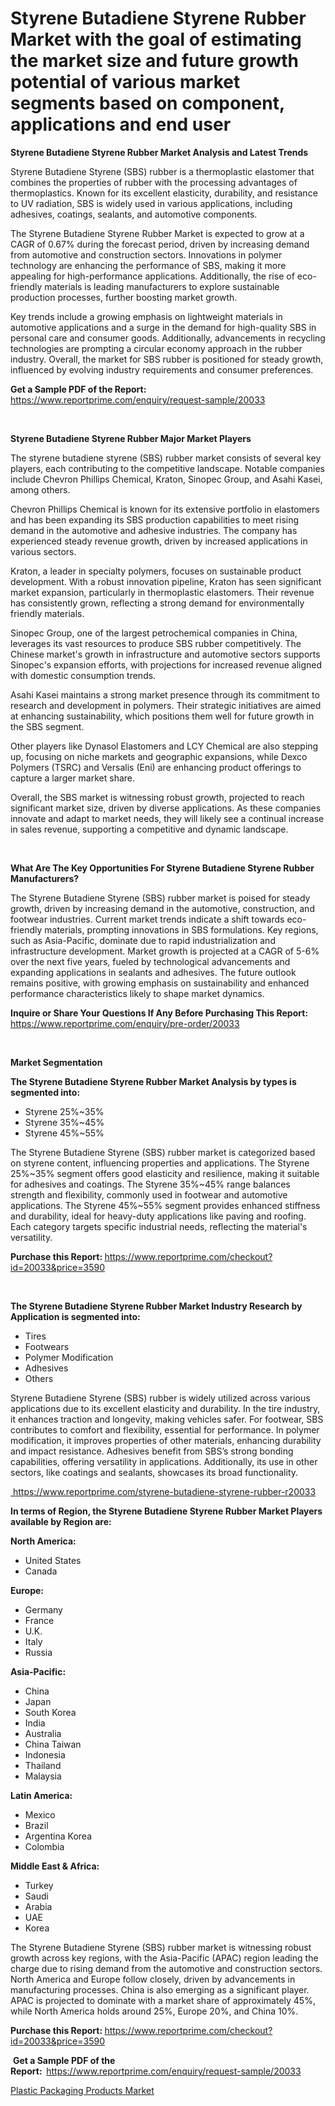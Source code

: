 <p><h1>Styrene Butadiene Styrene Rubber Market with the goal of estimating the market size and future growth potential of various market segments based on component, applications and end user</h1></p><p><strong>Styrene Butadiene Styrene Rubber Market Analysis and Latest Trends</strong></p>
<p><p>Styrene Butadiene Styrene (SBS) rubber is a thermoplastic elastomer that combines the properties of rubber with the processing advantages of thermoplastics. Known for its excellent elasticity, durability, and resistance to UV radiation, SBS is widely used in various applications, including adhesives, coatings, sealants, and automotive components. </p><p>The Styrene Butadiene Styrene Rubber Market is expected to grow at a CAGR of 0.67% during the forecast period, driven by increasing demand from automotive and construction sectors. Innovations in polymer technology are enhancing the performance of SBS, making it more appealing for high-performance applications. Additionally, the rise of eco-friendly materials is leading manufacturers to explore sustainable production processes, further boosting market growth.</p><p>Key trends include a growing emphasis on lightweight materials in automotive applications and a surge in the demand for high-quality SBS in personal care and consumer goods. Additionally, advancements in recycling technologies are prompting a circular economy approach in the rubber industry. Overall, the market for SBS rubber is positioned for steady growth, influenced by evolving industry requirements and consumer preferences.</p></p>
<p><strong>Get a Sample PDF of the Report:&nbsp;</strong> <a href="https://www.reportprime.com/enquiry/request-sample/20033?utm_campaign=2325&utm_medium=2&utm_source=Github&utm_content=ia&utm_term=18032025&utm_id=styrene-butadiene-styrene-rubber">https://www.reportprime.com/enquiry/request-sample/20033</a></p>
<p>&nbsp;</p>
<p><strong>Styrene Butadiene Styrene Rubber Major Market Players</strong></p>
<p><p>The styrene butadiene styrene (SBS) rubber market consists of several key players, each contributing to the competitive landscape. Notable companies include Chevron Phillips Chemical, Kraton, Sinopec Group, and Asahi Kasei, among others.</p><p>Chevron Phillips Chemical is known for its extensive portfolio in elastomers and has been expanding its SBS production capabilities to meet rising demand in the automotive and adhesive industries. The company has experienced steady revenue growth, driven by increased applications in various sectors.</p><p>Kraton, a leader in specialty polymers, focuses on sustainable product development. With a robust innovation pipeline, Kraton has seen significant market expansion, particularly in thermoplastic elastomers. Their revenue has consistently grown, reflecting a strong demand for environmentally friendly materials.</p><p>Sinopec Group, one of the largest petrochemical companies in China, leverages its vast resources to produce SBS rubber competitively. The Chinese market's growth in infrastructure and automotive sectors supports Sinopec's expansion efforts, with projections for increased revenue aligned with domestic consumption trends.</p><p>Asahi Kasei maintains a strong market presence through its commitment to research and development in polymers. Their strategic initiatives are aimed at enhancing sustainability, which positions them well for future growth in the SBS segment.</p><p>Other players like Dynasol Elastomers and LCY Chemical are also stepping up, focusing on niche markets and geographic expansions, while Dexco Polymers (TSRC) and Versalis (Eni) are enhancing product offerings to capture a larger market share.</p><p>Overall, the SBS market is witnessing robust growth, projected to reach significant market size, driven by diverse applications. As these companies innovate and adapt to market needs, they will likely see a continual increase in sales revenue, supporting a competitive and dynamic landscape.</p></p>
<p>&nbsp;</p>
<p><strong>What Are The Key Opportunities For Styrene Butadiene Styrene Rubber Manufacturers?</strong></p>
<p><p>The Styrene Butadiene Styrene (SBS) rubber market is poised for steady growth, driven by increasing demand in the automotive, construction, and footwear industries. Current market trends indicate a shift towards eco-friendly materials, prompting innovations in SBS formulations. Key regions, such as Asia-Pacific, dominate due to rapid industrialization and infrastructure development. Market growth is projected at a CAGR of 5-6% over the next five years, fueled by technological advancements and expanding applications in sealants and adhesives. The future outlook remains positive, with growing emphasis on sustainability and enhanced performance characteristics likely to shape market dynamics.</p></p>
<p><strong>Inquire or Share Your Questions If Any Before Purchasing This Report:</strong> <a href="https://www.reportprime.com/enquiry/pre-order/20033?utm_campaign=2325&utm_medium=2&utm_source=Github&utm_content=ia&utm_term=18032025&utm_id=styrene-butadiene-styrene-rubber">https://www.reportprime.com/enquiry/pre-order/20033</a></p>
<p>&nbsp;</p>
<p><strong>Market Segmentation</strong></p>
<p><strong>The Styrene Butadiene Styrene Rubber Market Analysis by types is segmented into:</strong></p>
<p><ul><li>Styrene 25%~35%</li><li>Styrene 35%~45%</li><li>Styrene 45%~55%</li></ul></p>
<p><p>The Styrene Butadiene Styrene (SBS) rubber market is categorized based on styrene content, influencing properties and applications. The Styrene 25%~35% segment offers good elasticity and resilience, making it suitable for adhesives and coatings. The Styrene 35%~45% range balances strength and flexibility, commonly used in footwear and automotive applications. The Styrene 45%~55% segment provides enhanced stiffness and durability, ideal for heavy-duty applications like paving and roofing. Each category targets specific industrial needs, reflecting the material's versatility.</p></p>
<p><strong>Purchase this Report:&nbsp;</strong><a href="https://www.reportprime.com/checkout?id=20033&price=3590&utm_campaign=2325&utm_medium=2&utm_source=Github&utm_content=ia&utm_term=18032025&utm_id=styrene-butadiene-styrene-rubber">https://www.reportprime.com/checkout?id=20033&price=3590</a></p>
<p>&nbsp;</p>
<p><strong>The Styrene Butadiene Styrene Rubber Market Industry Research by Application is segmented into:</strong></p>
<p><ul><li>Tires</li><li>Footwears</li><li>Polymer Modification</li><li>Adhesives</li><li>Others</li></ul></p>
<p><p>Styrene Butadiene Styrene (SBS) rubber is widely utilized across various applications due to its excellent elasticity and durability. In the tire industry, it enhances traction and longevity, making vehicles safer. For footwear, SBS contributes to comfort and flexibility, essential for performance. In polymer modification, it improves properties of other materials, enhancing durability and impact resistance. Adhesives benefit from SBS’s strong bonding capabilities, offering versatility in applications. Additionally, its use in other sectors, like coatings and sealants, showcases its broad functionality.</p></p>
<p><a href="https://www.reportprime.com/styrene-butadiene-styrene-rubber-r20033?utm_campaign=2325&utm_medium=2&utm_source=Github&utm_content=ia&utm_term=18032025&utm_id=styrene-butadiene-styrene-rubber">&nbsp;https://www.reportprime.com/styrene-butadiene-styrene-rubber-r20033</a></p>
<p><strong>In terms of Region, the Styrene Butadiene Styrene Rubber Market Players available by Region are:</strong></p>
<p>
    <p> <strong> North America: </strong>
        <ul>
            <li>United States</li>
            <li>Canada</li>
        </ul>
        </p> 
    <p> <strong> Europe: </strong>
        <ul>
            <li>Germany</li>
            <li>France</li>
            <li>U.K.</li>
            <li>Italy</li>
            <li>Russia</li>
        </ul>
        </p> 
    <p> <strong> Asia-Pacific: </strong>
        <ul>
            <li>China</li>
            <li>Japan</li>
            <li>South Korea</li>
            <li>India</li>
            <li>Australia</li>
            <li>China Taiwan</li>
            <li>Indonesia</li>
            <li>Thailand</li>
            <li>Malaysia</li>
        </ul>
        </p> 
    <p> <strong> Latin America: </strong>
        <ul>
            <li>Mexico</li>
            <li>Brazil</li>
            <li>Argentina Korea</li>
            <li>Colombia</li>
        </ul>
        </p> 
    <p> <strong> Middle East & Africa: </strong>
        <ul>
            <li>Turkey</li>
            <li>Saudi</li>
            <li>Arabia</li>
            <li>UAE</li>
            <li>Korea</li>
        </ul>
    </p>
    </p>
<p><p>The Styrene Butadiene Styrene (SBS) rubber market is witnessing robust growth across key regions, with the Asia-Pacific (APAC) region leading the charge due to rising demand from the automotive and construction sectors. North America and Europe follow closely, driven by advancements in manufacturing processes. China is also emerging as a significant player. APAC is projected to dominate with a market share of approximately 45%, while North America holds around 25%, Europe 20%, and China 10%.</p></p>
<p><strong>Purchase this Report: </strong><a href="https://www.reportprime.com/checkout?id=20033&price=3590&utm_campaign=2325&utm_medium=2&utm_source=Github&utm_content=ia&utm_term=18032025&utm_id=styrene-butadiene-styrene-rubber">https://www.reportprime.com/checkout?id=20033&price=3590</a></p>
<p>&nbsp;<strong>Get a Sample PDF of the Report:&nbsp;&nbsp;</strong><a href="https://www.reportprime.com/enquiry/request-sample/20033?utm_campaign=2325&utm_medium=2&utm_source=Github&utm_content=ia&utm_term=18032025&utm_id=styrene-butadiene-styrene-rubber">https://www.reportprime.com/enquiry/request-sample/20033</a></p>
<p><strong></strong></p>
<p><p><a href="https://github.com/FosterFahey91/Market-Research-Report-List-1/blob/main/plastic-packaging-products-market.md?utm_campaign=2325&utm_medium=2&utm_source=Github&utm_content=ia&utm_term=18032025&utm_id=styrene-butadiene-styrene-rubber">Plastic Packaging Products Market</a></p></p>